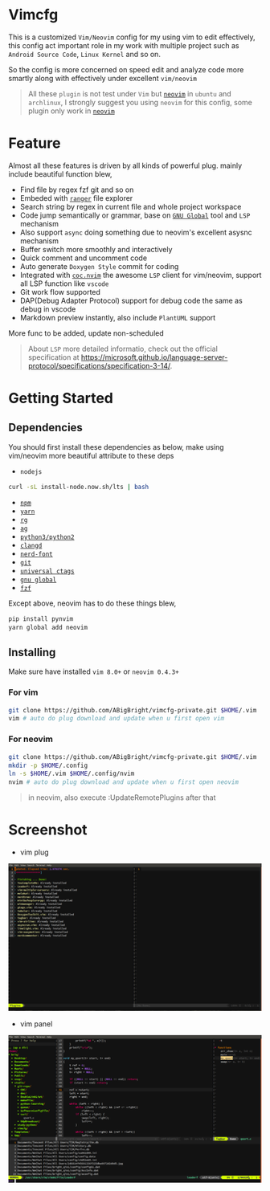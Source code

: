 # Vimcfg

This is a customized `Vim/Neovim` config for my using vim to edit effectively, this config act important role in my work with multiple project such as `Android Source Code`, `Linux Kernel` and so on.

So the config is more concerned on speed edit and analyze code more smartly along with effectively under excellent `vim/neovim`

> All these `plugin` is not test under `Vim` but [`neovim`](https://github.com/neovim/neovim) in `ubuntu` and `archlinux`, I strongly suggest you using `neovim` for this config, some plugin only work in [`neovim`](https://github.com/neovim/neovim)

# Feature

Almost all these features is driven by all kinds of powerful plug. mainly include beautiful function blew,

+ Find file by regex fzf git and so on
+ Embeded with [`ranger`](https://github.com/ranger/ranger) file explorer
+ Search string by regex in current file and whole project workspace
+ Code jump semantically or grammar, base on [`GNU Global`](https://www.gnu.org/software/global/) tool and `LSP` mechanism
+ Also support `async` doing something due to neovim's excellent asysnc mechanism
+ Buffer switch more smoothly and interactively
+ Quick comment and uncomment code 
+ Auto generate `Doxygen Style` commit for coding
+ Integrated with [`coc.nvim`](https://github.com/neoclide/coc.nvim) the awesome `LSP` client for vim/neovim, support all LSP function like `vscode` 
+ Git work flow supported
+ DAP(Debug Adapter Protocol) support for debug code the same as debug in vscode
+ Markdown preview instantly, also include `PlantUML` support

More func to be added, update non-scheduled

> About `LSP` more detailed informatio, check out the official specification at https://microsoft.github.io/language-server-protocol/specifications/specification-3-14/.

# Getting Started

## Dependencies

You should first install these dependencies as below, make using vim/neovim more beautiful attribute to these deps

* `nodejs`
```sh
curl -sL install-node.now.sh/lts | bash
```
* [`npm`](https://github.com/npm/cli)
* [`yarn`](https://classic.yarnpkg.com/zh-Hans/docs/install/#debian-stable)
* [`rg`](https://github.com/BurntSushi/ripgrep)
* [`ag`](https://github.com/ggreer/the_silver_searcher)
* [`python3/python2`](https://www.python.org/downloads/)
* [`clangd`](https://releases.llvm.org/download.html)
* [`nerd-font`](https://github.com/ryanoasis/nerd-fonts)
* [`git`](https://git-scm.com/downloads)
* [`universal ctags`](https://github.com/universal-ctags/ctags)
* [`gnu global`](http://www.gnu.org/software/global/download.html)
* [`fzf`](https://github.com/junegunn/fzf)

Except above, neovim has to do these things blew,

```sh
pip install pynvim
yarn global add neovim
```

## Installing

Make sure have installed `vim 8.0+` or `neovim 0.4.3+`

### For vim
```sh
git clone https://github.com/ABigBright/vimcfg-private.git $HOME/.vim
vim # auto do plug download and update when u first open vim
```
### For neovim

```sh
git clone https://github.com/ABigBright/vimcfg-private.git $HOME/.vim
mkdir -p $HOME/.config
ln -s $HOME/.vim $HOME/.config/nvim
nvim # auto do plug download and update when u first open neovim
```
> in neovim, also execute :UpdateRemotePlugins after that

# Screenshot
* vim plug

![vim plug](https://github.com/ABigBright/vimcfg/blob/master/pic/plug_install.png)

* vim panel

![vim panel](https://github.com/ABigBright/vimcfg/blob/master/pic/vim_panel.png)

